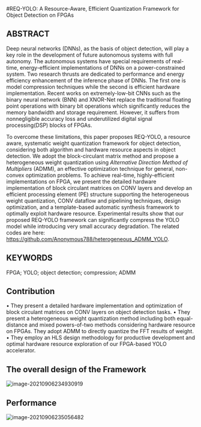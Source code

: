 #REQ-YOLO: A Resource-Aware, Efficient Quantization Framework for Object Detection on FPGAs

## ABSTRACT

Deep neural networks (DNNs), as the basis of object detection, will play a key role in the development of future autonomous systems with full autonomy. The autonomous systems have special requirements of real-time, energy-efficient implementations of DNNs on a power-constrained system. Two research thrusts are dedicated to performance and energy efficiency enhancement of the inference phase of DNNs. The first one is model compression techniques while the second is efficient hardware implementation. Recent works on extremely-low-bit CNNs such as the binary neural network (BNN) and XNOR-Net replace the traditional floating point operations with binary bit operations which significantly reduces the memory bandwidth and storage requirement. However, it suffers from nonnegligible accuracy loss and underutilized digital signal processing(DSP) blocks of FPGAs. 

To overcome these limitations, this paper proposes REQ-YOLO, a resource aware, systematic weight quantization framework for object detection, considering both algorithm and hardware resource aspects in object detection. We adopt the block-circulant matrix method and propose a heterogeneous weight quantization using *Alternative Direction Method of Multipliers* (ADMM), an effective optimization technique for general, non-convex optimization problems. To achieve real-time, highly-efficient implementations on FPGA, we present the detailed hardware implementation of block circulant matrices on CONV layers and develop an efficient processing element (PE) structure supporting the heterogeneous weight quantization, CONV dataflow and pipelining techniques, design optimization, and a template-based automatic synthesis framework to optimally exploit hardware resource. Experimental results show that our proposed REQ-YOLO framework can significantly compress the YOLO model while introducing very small accuracy degradation. The related codes are here: https://github.com/Anonymous788/heterogeneous_ADMM_YOLO.

## **KEYWORDS**

FPGA; YOLO; object detection; compression; ADMM

## Contribution

• They present a detailed hardware implementation and optimization of block circulant matrices on CONV layers on object detection tasks.
• They present a heterogeneous weight quantization method including both equal-distance and mixed powers-of-two methods considering hardware resource on FPGAs. They adopt ADMM to directly quantize the FFT results of weight.
• They employ an HLS design methodology for productive development and optimal hardware resource exploration of our FPGA-based YOLO accelerator.

## The overall design of the Framework

![image-20210906234930919](https://gitee.com/feiyipengfei/pic-md1/raw/master/20210906234930.png)

## Performance

![image-20210906235056482](https://gitee.com/feiyipengfei/pic-md1/raw/master/20210906235056.png)

